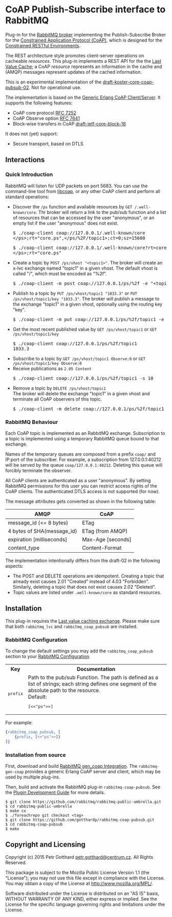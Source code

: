 # CoAP Publish-Subscribe interface to RabbitMQ
Plug-in for the [RabbitMQ broker](http://www.rabbitmq.com)
implementing the Publish-Subscribe Broker for the
[Constrained Application Protocol (CoAP)](http://coap.technology),
which is designed for the
[Constrained RESTful Environments](https://datatracker.ietf.org/wg/core/charter).

The REST architecture style promotes client-server operations on
cacheable *resources*. This plug-in implements a REST API for the the
[Last Value Cache](https://github.com/rabbitmq/rabbitmq-lvc-plugin);
a CoAP *resource* represents an information in the cache and
(AMQP) messages represent updates of the cached information.

This is an experimental implementation of the
[draft-koster-core-coap-pubsub-02](https://www.ietf.org/id/draft-koster-core-coap-pubsub-02.txt).
Not for operational use.

The implementation is based on the
[Generic Erlang CoAP Client/Server](https://github.com/gotthardp/gen_coap).
It supports the following features:
 - CoAP core protocol [RFC 7252](https://tools.ietf.org/rfc/rfc7252.txt)
 - CoAP Observe option [RFC 7641](https://tools.ietf.org/rfc/rfc7641.txt)
 - Block-wise transfers in CoAP [draft-ietf-core-block-18](https://tools.ietf.org/id/draft-ietf-core-block-18.txt)

It does not (yet) support:
 - Secure transport, based on DTLS


## Interactions

### Quick Introduction

RabbitMQ will listen for UDP packets on port 5683.
You can use the command-line tool from [libcoap](https://libcoap.net/), or any
other CoAP client and perform all standard operations:

 - Discover the `/ps` function and available resources by `GET /.well-known/core`.
   Thr broker will return a link to the pub/sub function and a list of resources that
   can be accessed by the user "anonymous",
   or an empty list if the user "anonymous" does not exist.
   <pre>
   $ ./coap-client coap://127.0.0.1/.well-known/core
   &lt;/ps>;rt="core.ps",&lt;/ps/%2F/topic1>;ct=0;sz=15600
   </pre>
   <pre>
   $ ./coap-client coap://127.0.0.1/.well-known/core?rt=core.ps
   &lt;/ps>;rt="core.ps"
   </pre>
 - Create a topic by `POST /ps/vhost "<topic1>"`.
   The broker will create an x-lvc exchange named "topic1" in a given vhost.
   The default vhost is called "/", which must be encoded as "%2f".
   <pre>
   $ ./coap-client -m post coap://127.0.0.1/ps/%2f -e "&lt;topic1>"
   </pre>
 - Publish to a topic by `PUT /ps/vhost/topic1 "1033.3"` or `PUT /ps/vhost/topic1/key "1033.3"`.
   The broker will publish a message to the exchange "topic1" in a given vhost,
   optionally using the routing key "key".
   <pre>
   $ ./coap-client -m put coap://127.0.0.1/ps/%2f/topic1 -e "1033.3"
   </pre>
 - Get the most recent published value by `GET /ps/vhost/topic1` or `GET /ps/vhost/topic1/key`
   <pre>
   $ ./coap-client coap://127.0.0.1/ps/%2f/topic1
   1033.3
   </pre>
 - Subscribe to a topic by `GET /ps/vhost/topic1 Observe:0` or `GET /ps/vhost/topic1/key Observe:0`
 - Receive publications as `2.05 Content`
   <pre>
   $ ./coap-client coap://127.0.0.1/ps/%2f/topic1 -s 10
   </pre>
 - Remove a topic by `DELETE /ps/vhost/topic1`<br/>
   The broker will delete the exchange "topic1" in a given vhost and terminate
   all CoAP observers of this topic.
   <pre>
   $ ./coap-client -m delete coap://127.0.0.1/ps/%2f/topic1
   </pre>

### RabbitMQ Behaviour

Each CoAP topic is implemented as an RabbitMQ exchange. Subscription to a topic is
implemented using a temporary RabbitMQ queue bound to that exchange.

Names of the temporary queues are composed from a prefix `coap/` and IP:port of the
subscriber. For example, a subscription from 127.0.0.1:40212 will be served by the
queue `coap/127.0.0.1:40212`. Deleting this queue will forcibly terminate the observer.

All CoAP clients are authenticated as a user "anonymous". By setting RabbitMQ
permissions for this user you can restrict access rights of the CoAP clients.
The authenticated DTLS access is not supported (for now).

The message attributes gets converted as shown in the following table:

  AMQP                       | CoAP
 ----------------------------|----------------------------
  message_id (<= 8 bytes)    | ETag
  4 bytes of SHA(message_id) | ETag (from AMQP)
  expiration [milliseconds]  | Max-Age [seconds]
  content_type               | Content-Format

The implementation intentionally differs from the draft-02 in the following aspects:
 - The POST and DELETE operations are idempotent. Creating a topic that already exist
   causes 2.01 "Created" instead of 4.03 "Forbidden". Similarly, deleting a topic
   that does not exist causes 2.02 "Deleted".
 - Topic values are listed under `.well-known/core` as standard resources.


## Installation

This plug-in requires the
[Last value caching exchange](https://github.com/rabbitmq/rabbitmq-lvc-plugin).
Please make sure that both `rabbitmq_lvc` and `rabbitmq_coap_pubsub` are installed.

### RabbitMQ Configuration
To change the default settings you may add the `rabbitmq_coap_pubsub` section
to your [RabbitMQ Configuration](https://www.rabbitmq.com/configure.html).

<table>
  <tbody>
    <tr>
      <th>Key</th>
      <th>Documentation</th>
    </tr>
    <tr>
      <td><pre>prefix</pre></td>
      <td>
        Path to the pub/sub Function. The path is defined as a list of strings;
        each string defines one segment of the absolute path to the resource.
        <br/>
        Default: <pre>[<<"ps">>]</pre>
      </td>
    </tr>
  </tbody>
</table>

For example:
```erlang
{rabbitmq_coap_pubsub, [
    {prefix, [<<"ps">>]}
]}
```

### Installation from source

First, download and build
[RabbitMQ gen_coap Integration](https://github.com/gotthardp/rabbitmq-gen-coap).
The `rabbitmq-gen-coap` provides a generic Erlang CoAP server and client, which may be
used by multiple plug-ins.

Then, build and activate the RabbitMQ plug-in `rabbitmq-coap-pubsub`. See the
[Plugin Development Guide](http://www.rabbitmq.com/plugin-development.html)
for more details.

    $ git clone https://github.com/rabbitmq/rabbitmq-public-umbrella.git
    $ cd rabbitmq-public-umbrella
    $ make co
    $ ./foreachrepo git checkout <tag>
    $ git clone https://github.com/gotthardp/rabbitmq-coap-pubsub.git
    $ cd rabbitmq-coap-pubsub
    $ make

## Copyright and Licensing

Copyright (c) 2015 Petr Gotthard <petr.gotthard@centrum.cz>. All Rights Reserved.

This package is subject to the Mozilla Public License Version 1.1 (the "License");
you may not use this file except in compliance with the License. You may obtain a
copy of the License at http://www.mozilla.org/MPL/.

Software distributed under the License is distributed on an "AS IS" basis,
WITHOUT WARRANTY OF ANY KIND, either express or implied. See the License for the
specific language governing rights and limitations under the License.
